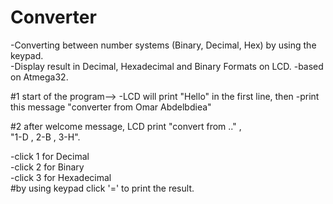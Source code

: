 # Converter  

-Converting between number systems (Binary, Decimal, Hex) by using the keypad.    
-Display result in Decimal, Hexadecimal and Binary Formats on LCD.
-based on Atmega32.   

#1 start of the program-->
-LCD will print "Hello" in the first line, then
-print this message "converter from Omar Abdelbdiea"


#2 after welcome message, LCD print "convert from .." ,   
                                    "1-D  ,  2-B   , 3-H".  


-click 1 for Decimal   
-click 2 for Binary  
-click 3 for Hexadecimal    
#by using keypad click '=' to print the result. 
